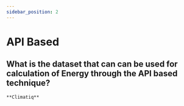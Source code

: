 ```yaml
---
sidebar_position: 2
---
```



# API Based


## What is the dataset that can can be used for calculation of Energy through the API based technique?

    **Climatiq** 